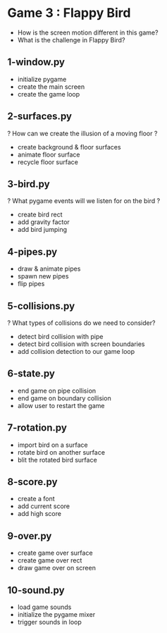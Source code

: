 # Game 3 : Flappy Bird
* How is the screen motion different in this game?
* What is the challenge in Flappy Bird?

## 1-window.py
* initialize pygame
* create the main screen
* create the game loop

## 2-surfaces.py
? How can we create the illusion of a moving floor ?
* create background & floor surfaces
* animate floor surface
* recycle floor surface

## 3-bird.py
? What pygame events will we listen for on the bird ?
* create bird rect
* add gravity factor
* add bird jumping

## 4-pipes.py
* draw & animate pipes
* spawn new pipes
* flip pipes

## 5-collisions.py
? What types of collisions do we need to consider?
* detect bird collision with pipe
* detect bird collision with screen boundaries
* add collision detection to our game loop

## 6-state.py
* end game on pipe collision
* end game on boundary collision
* allow user to restart the game

## 7-rotation.py
* import bird on a surface
* rotate bird on another surface
* blit the rotated bird surface

## 8-score.py
* create a font
* add current score
* add high score

## 9-over.py
* create game over surface
* create game over rect
* draw game over on screen

## 10-sound.py
* load game sounds
* initialize the pygame mixer
* trigger sounds in loop